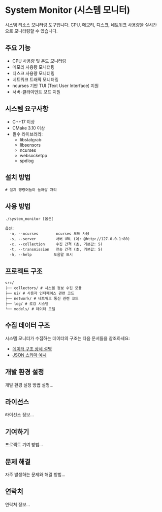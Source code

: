 # System Monitor (시스템 모니터)

시스템 리소스 모니터링 도구입니다. CPU, 메모리, 디스크, 네트워크 사용량을 실시간으로 모니터링할 수 있습니다.

## 주요 기능

- CPU 사용량 및 온도 모니터링
- 메모리 사용량 모니터링
- 디스크 사용량 모니터링
- 네트워크 트래픽 모니터링
- ncurses 기반 TUI (Text User Interface) 지원
- 서버-클라이언트 모드 지원

## 시스템 요구사항

- C++17 이상
- CMake 3.10 이상
- 필수 라이브러리:
  - libstatgrab
  - libsensors
  - ncurses
  - websocketpp
  - spdlog

## 설치 방법

```shell
# 설치 명령어들이 들어갈 자리
```

## 사용 방법

```shell
./system_monitor [옵션]

옵션:
  -n, --ncurses        ncurses 모드 사용
  -s, --server         서버 URL (예: @http://127.0.0.1:80)
  -c, --collection     수집 간격 (초, 기본값: 5)
  -t, --transmission   전송 간격 (초, 기본값: 5)
  -h, --help          도움말 표시
```

## 프로젝트 구조
```
src/
├── collectors/ # 시스템 정보 수집 모듈
├── ui/ # 사용자 인터페이스 관련 코드
├── network/ # 네트워크 통신 관련 코드
├── log/ # 로깅 시스템
└── models/ # 데이터 모델
```

## 수집 데이터 구조

시스템 모니터가 수집하는 데이터의 구조는 다음 문서들을 참조하세요:

- [데이터 구조 상세 설명](./docs/data_struct.md)
- [JSON 스키마 예시](./docs/data_struct.json)

## 개발 환경 설정

개발 환경 설정 방법 설명...

## 라이선스

라이선스 정보...

## 기여하기

프로젝트 기여 방법...

## 문제 해결

자주 발생하는 문제와 해결 방법...

## 연락처

연락처 정보...